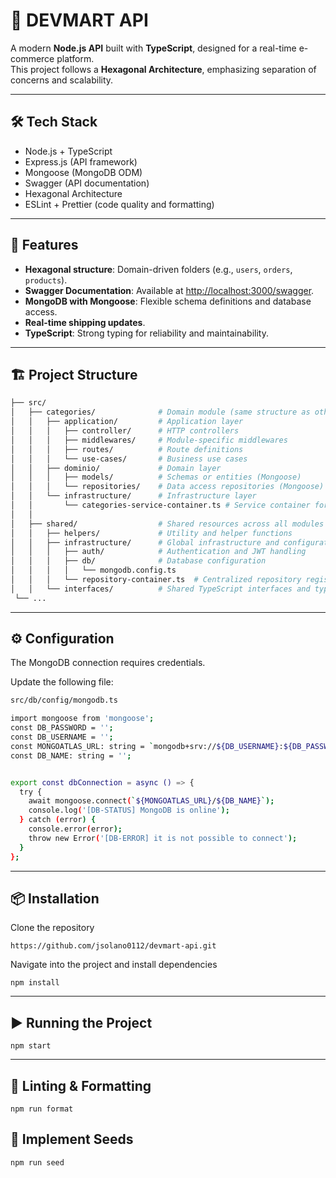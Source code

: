 # 🛒 DEVMART API

A modern **Node.js API** built with **TypeScript**, designed for a real-time e-commerce platform.  
This project follows a **Hexagonal Architecture**, emphasizing separation of concerns and scalability.

---

## 🛠️ Tech Stack

- Node.js + TypeScript
- Express.js (API framework)
- Mongoose (MongoDB ODM)
- Swagger (API documentation)
- Hexagonal Architecture
- ESLint + Prettier (code quality and formatting)

---

## 🚀 Features

- **Hexagonal structure**: Domain-driven folders (e.g., `users`, `orders`, `products`).
- **Swagger Documentation**: Available at [http://localhost:3000/swagger](http://localhost:3000/swagger).
- **MongoDB with Mongoose**: Flexible schema definitions and database access.
- **Real-time shipping updates**.
- **TypeScript**: Strong typing for reliability and maintainability.

---

## 🏗️ Project Structure

```bash
├── src/
│   ├── categories/              # Domain module (same structure as other domains)
│   │   ├── application/         # Application layer
│   │   │   ├── controller/      # HTTP controllers
│   │   │   ├── middlewares/     # Module-specific middlewares
│   │   │   ├── routes/          # Route definitions
│   │   │   └── use-cases/       # Business use cases
│   │   ├── dominio/             # Domain layer
│   │   │   ├── models/          # Schemas or entities (Mongoose)
│   │   │   └── repositories/    # Data access repositories (Mongoose)
│   │   └── infrastructure/      # Infrastructure layer
│   │       └── categories-service-container.ts # Service container for dependency injection
│   │
│   ├── shared/                  # Shared resources across all modules
│   │   ├── helpers/             # Utility and helper functions
│   │   ├── infrastructure/      # Global infrastructure and configuration
│   │   │   ├── auth/            # Authentication and JWT handling
│   │   │   ├── db/              # Database configuration
│   │   │   │   └── mongodb.config.ts
│   │   │   └── repository-container.ts  # Centralized repository registration
│   │   └── interfaces/          # Shared TypeScript interfaces and types
 └── ...
```

---

## ⚙️ Configuration

The MongoDB connection requires credentials.

Update the following file:

```bash
src/db/config/mongodb.ts
```

```bash
import mongoose from 'mongoose';
const DB_PASSWORD = '';
const DB_USERNAME = '';
const MONGOATLAS_URL: string = `mongodb+srv://${DB_USERNAME}:${DB_PASSWORD}@cluster0.bbdjdbp.mongodb.net/?retryWrites=true&w=majority&appName=Cluster0`;
const DB_NAME: string = '';


export const dbConnection = async () => {
  try {
    await mongoose.connect(`${MONGOATLAS_URL}/${DB_NAME}`);
    console.log('[DB-STATUS] MongoDB is online');
  } catch (error) {
    console.error(error);
    throw new Error('[DB-ERROR] it is not possible to connect');
  }
};
```

---

## 📦 Installation

Clone the repository

```
https://github.com/jsolano0112/devmart-api.git
```

Navigate into the project and install dependencies

```
npm install
```

---

## ▶️ Running the Project

```
npm start
```

---

## 🧹 Linting & Formatting

```
npm run format
```

## 🌱 Implement Seeds

```
npm run seed
```
